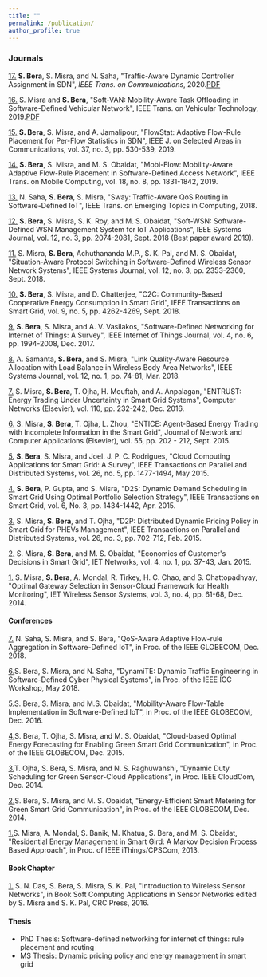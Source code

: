 ```yaml
---
title: ""
permalink: /publication/
author_profile: true
--- 
```


<h3>Journals</h3>

[17.](https://ieeexplore.ieee.org/document/9046815) <b>S. Bera</b>, S. Misra, and N. Saha, "Traffic-Aware Dynamic Controller Assignment in SDN", <i>IEEE Trans. on Communications</i>, 2020.[PDF]()

[16.](https://ieeexplore.ieee.org/document/8930056) S. Misra and <b>S. Bera</b>, "Soft-VAN: Mobility-Aware Task Offloading in Software-Defined Vehicular Network", IEEE Trans. on Vehicular Technology, 2019.[PDF]()

[15.](https://ieeexplore.ieee.org/document/8624498/) <b>S. Bera</b>, S. Misra, and A. Jamalipour, "FlowStat: Adaptive Flow-Rule Placement for Per-Flow Statistics in SDN", IEEE J. on Selected Areas in Communications, vol. 37, no. 3, pp. 530-539, 2019.

[14.](https://ieeexplore.ieee.org/document/8454737/) <b>S. Bera</b>, S. Misra, and M. S. Obaidat, "Mobi-Flow: Mobility-Aware Adaptive Flow-Rule Placement in Software-Defined Access Network", IEEE Trans. on Mobile Computing, vol. 18, no. 8, pp. 1831-1842, 2019.

[13.](https://ieeexplore.ieee.org/document/8385144/) N. Saha, <b>S. Bera</b>, S. Misra, "Sway: Traffic-Aware QoS Routing in Software-Defined IoT", IEEE Trans. on Emerging Topics in Computing, 2018.

[12.](ieeexplore.ieee.org/document/7740067/) <b>S. Bera</b>, S. Misra, S. K. Roy, and M. S. Obaidat, "Soft-WSN: Software-Defined WSN Management System for IoT Applications", IEEE Systems Journal, vol. 12, no. 3, pp. 2074-2081, Sept. 2018 (Best paper award 2019).

[11.](ieeexplore.ieee.org/document/7740067/) S. Misra, <b>S. Bera</b>, Achuthananda M.P., S. K. Pal, and M. S. Obaidat, "Situation-Aware Protocol Switching in Software-Defined Wireless Sensor Network Systems", IEEE Systems Journal, vol. 12, no. 3, pp. 2353-2360, Sept. 2018. 

[10.](ieeexplore.ieee.org/document/7817887/) <b>S. Bera</b>, S. Misra, and D. Chatterjee, "C2C: Community-Based Cooperative Energy Consumption in Smart Grid", IEEE Transactions on Smart Grid, vol. 9, no. 5, pp. 4262-4269, Sept. 2018.

[9.](ieeexplore.ieee.org/document/8017556/) <b>S. Bera</b>, S. Misra, and A. V. Vasilakos, "Software-Defined Networking for Internet of Things: A Survey", IEEE Internet of Things Journal, vol. 4, no. 6, pp. 1994-2008, Dec. 2017.

[8.](ieeexplore.ieee.org/document/7182257/) A. Samanta, <b>S. Bera</b>, and S. Misra, "Link Quality-Aware Resource Allocation with Load Balance in Wireless Body Area Networks", IEEE Systems Journal, vol. 12, no. 1, pp. 74-81, Mar. 2018.

[7.](www.sciencedirect.com/science/article/pii/S1389128616303206) S. Misra, <b>S. Bera</b>, T. Ojha, H. Mouftah, and A. Anpalagan, "ENTRUST: Energy Trading Under Uncertainty in Smart Grid Systems", Computer Networks (Elsevier), vol. 110, pp. 232-242, Dec. 2016.

[6.](www.sciencedirect.com/science/article/pii/S1084804515001083) S. Misra, <b>S. Bera</b>, T. Ojha, L. Zhou, "ENTICE: Agent-Based Energy Trading with Incomplete Information in the Smart Grid", Journal of Network and Computer Applications (Elsevier), vol. 55, pp. 202 - 212, Sept. 2015.

[5.](ieeexplore.ieee.org/document/6809180/) <b>S. Bera</b>, S. Misra, and Joel. J. P. C. Rodrigues, "Cloud Computing Applications for Smart Grid: A Survey", IEEE Transactions on Parallel and Distributed Systems, vol. 26, no. 5, pp. 1477-1494, May 2015.

[4.](ieeexplore.ieee.org/document/7029140/) <b>S. Bera</b>, P. Gupta, and S. Misra, "D2S: Dynamic Demand Scheduling in Smart Grid Using Optimal Portfolio Selection Strategy", IEEE Transactions on Smart Grid, vol. 6, No. 3, pp. 1434-1442, Apr. 2015.

[3.](ieeexplore.ieee.org/document/6782392/) S. Misra, <b>S. Bera</b>, and T. Ojha, "D2P: Distributed Dynamic Pricing Policy in Smart Grid for PHEVs Management", IEEE Transactions on Parallel and Distributed Systems, vol. 26, no. 3, pp. 702-712, Feb. 2015.

[2.](ieeexplore.ieee.org/document/6994376/) S. Misra, <b>S. Bera</b>, and M. S. Obaidat, "Economics of Customer's Decisions in Smart Grid", IET Networks, vol. 4, no. 1, pp. 37-43, Jan. 2015.

[1.](ieeexplore.ieee.org/document/6828878/) S. Misra, <b>S. Bera</b>, A. Mondal, R. Tirkey, H. C. Chao, and S. Chattopadhyay, "Optimal Gateway Selection in Sensor-Cloud Framework for Health Monitoring", IET Wireless Sensor Systems, vol. 3, no. 4, pp. 61-68, Dec. 2014. 


<h4>Conferences</h4>

[7.](https://ieeexplore.ieee.org/document/8647471/) N. Saha, S. Misra, and S. Bera, "QoS-Aware Adaptive Flow-rule Aggregation in Software-Defined IoT", in Proc. of the IEEE GLOBECOM, Dec. 2018.

[6.](https://ieeexplore.ieee.org/document/8403550/)S. Bera, S. Misra, and N. Saha, "DynamiTE: Dynamic Traffic Engineering in Software-Defined Cyber Physical Systems", in Proc. of the IEEE ICC Workshop, May 2018.

[5.](ieeexplore.ieee.org/document/7841995/)S. Bera, S. Misra, and M.S. Obaidat, "Mobility-Aware Flow-Table Implementation in Software-Defined IoT", in Proc. of the IEEE GLOBECOM, Dec. 2016.

[4.](ieeexplore.ieee.org/document/7417591/)S. Bera, T. Ojha, S. Misra, and M. S. Obaidat, "Cloud-based Optimal Energy Forecasting for Enabling Green Smart Grid Communication", in Proc. of the IEEE GLOBECOM, Dec. 2015.

[3.](ieeexplore.ieee.org/document/7037771/)T. Ojha, S. Bera, S. Misra, and N. S. Raghuwanshi, "Dynamic Duty Scheduling for Green Sensor-Cloud Applications", in Proc. IEEE CloudCom, Dec. 2014.

[2.](ieeexplore.ieee.org/document/7037178/)S. Bera, S. Misra, and M. S. Obaidat, "Energy-Efficient Smart Metering for Green Smart Grid Communication", in Proc. of the IEEE GLOBECOM, Dec. 2014.

[1.](ieeexplore.ieee.org/document/6682213/)S. Misra, A. Mondal, S. Banik, M. Khatua, S. Bera, and M. S. Obaidat, "Residential Energy Management in Smart Gird: A Markov Decision Process Based Approach", in Proc. of IEEE iThings/CPSCom, 2013.


<h4>Book Chapter</h4>

[1.](https://www.crcpress.com/Soft-Computing-Applications-in-Sensor-Networks/Pal-Misra/p/book/9781482298758) S. N. Das, S. Bera, S. Misra, S. K. Pal, "Introduction to Wireless Sensor Networks", in Book Soft Computing Applications in Sensor Networks edited by S. Misra and S. K. Pal, CRC Press, 2016.


<h4>Thesis</h4>

* PhD Thesis: Software-defined networking for internet of things: rule placement and routing
* MS Thesis: Dynamic pricing policy and energy management in smart grid
